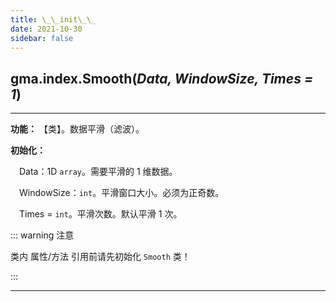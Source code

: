 ```yaml
---
title: \_\_init\_\_
date: 2021-10-30
sidebar: false
---
```


## gma.index.**Smooth**(*Data, WindowSize, Times = 1*)

---

**功能：** 【类】。数据平滑（滤波）。

**初始化：**

&emsp;Data：1D `array`。需要平滑的 1 维数据。

&emsp;WindowSize：`int`。平滑窗口大小。必须为正奇数。

&emsp;Times = `int`。平滑次数。默认平滑 1 次。

::: warning 注意

类内 属性/方法 引用前请先初始化 `Smooth` 类！

::: 

---

